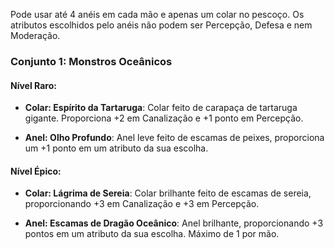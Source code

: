 Pode usar até 4 anéis em cada mão e apenas um colar no pescoço. Os atributos escolhidos pelo anéis não podem ser Percepção, Defesa e nem Moderação.
### Conjunto 1: Monstros Oceânicos

#### Nível Raro:

- **Colar: Espírito da Tartaruga**: Colar feito de carapaça de tartaruga gigante. Proporciona +2 em Canalização e +1 ponto em Percepção.
	
- **Anel: Olho Profundo**: Anel leve feito de escamas de peixes, proporciona um +1 ponto em um atributo da sua escolha.
#### Nível Épico:

- **Colar: Lágrima de Sereia**: Colar brilhante feito de escamas de sereia, proporcionando +3 em Canalização e +3 em Percepção.
	
- **Anel: Escamas de Dragão Oceânico**: Anel brilhante, proporcionando +3 pontos em um atributo da sua escolha. Máximo de 1 por mão.